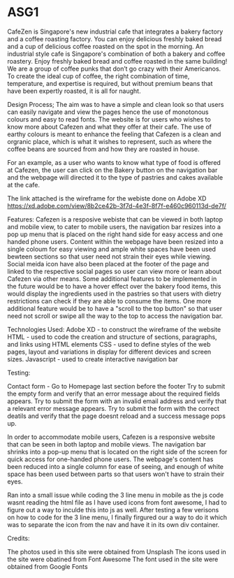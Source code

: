 # ASG1

CafeZen is Singapore's new industrial cafe that integrates a bakery factory and a coffee roasting factory. You can enjoy delicious freshly baked bread and a cup of delicious coffee roasted on the spot in the morning. An industrial style cafe is Singapore's combination of both a bakery and coffee roastery. Enjoy freshly baked bread and coffee roasted in the same building! We are a group of coffee punks that don’t go crazy with their Americanos. To create the ideal cup of coffee, the right combination of time, temperature, and expertise is required, but without premium beans that have been expertly roasted, it is all for naught.

Design Process;
The aim was to have a simple and clean look so that users can easily navigate and view the pages hence the use of monotonous colours and easy to read fonts. The website is for users who wishes to know more about Cafezen and what they offer at their cafe. The use of earthy colours is meant to enhance the feeling that Cafezen is a clean and orgranic place, which is what it wishes to represent, such as where the coffee beans are sourced from and how they are roasted in house.

For an example, as a user who wants to know what type of food is offered at Cafezen, the user can click on the Bakery button on the navigation bar and the webpage will directed it to the type of pastries and cakes available at the cafe. 

The link attached is the wireframe for the webiste done on Adobe XD
https://xd.adobe.com/view/8b2ce42b-3f7d-4e3f-8f7f-e460c960113d-de7f/

Features:
Cafezen is a resposive webiste that can be viewed in both laptop and mobile view, to cater to mobile users, the navigation bar resizes into a pop up menu that is placed on the right hand side for easy access and one handed phone users. Content within the webpage have been resized into a single coloum for easy viewing and ample white spaces have been used bewteen sections so that user need not strain their eyes while viewing. Social meida icon have also been placed at the footer of the page and linked to the respective social pages so user can view more or learn about Cafezen via other means. Some additional features to be implemented in the future would be to have a hover effect over the bakery food items, this would display the ingredients used in the pastries so that users with dietry restrictions can check if they are able to consume the items. One more additional feature would be to have a "scroll to the top button" so that user need not scroll or swipe all the way to the top to access the navigation bar. 

Technologies Used:
Adobe XD - to construct the wireframe of the website
HTML - used to code the creation and structure of sections, paragraphs, and links using HTML elements
CSS -  used to define styles of the web pages, layout and variations in display for different devices and screen sizes.
Javascript - used to create interactive navigation bar

Testing:

Contact form - 
Go to Homepage last section before the footer
Try to submit the empty form and verify that an error message about the required fields appears.
Try to submit the form with an invalid email address and verify that a relevant error message appears.
Try to submit the form with the correct deatils and verify that the page doesnt reload and a success message pops up. 

In order to accommodate mobile users, Cafezen is a responsive website that can be seen in both laptop and mobile views. The navigation bar shrinks into a pop-up menu that is located on the right side of the screen for quick access for one-handed phone users. The webpage's content has been reduced into a single column for ease of seeing, and enough of white space has been used between parts so that users won't have to strain their eyes.

Ran into a small issue while coding the 3 line menu in mobile as the js code wasnt reading the html file as I have used icons from font awesome, I had to figure out a way to inculde this into js as well. After testing a few verisons on how to code for the 3 line menu, I finally firgured our a way to do it which was to separate the icon from the nav and have it in its own div container. 

Credits:

The photos used in this site were obtained from Unsplash
The icons used in the site were obatined from Font Awesome
The font used in the site were obtained from Google Fonts

